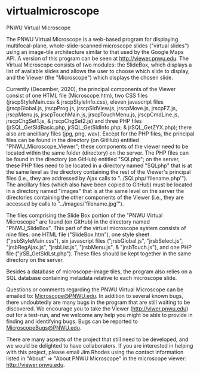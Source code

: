 # virtualmicroscope
PNWU Virtual Microscope

The PNWU Virtual Microscope is a web-based program for displaying multifocal-plane, whole-slide-scanned microscope slides ("virtual slides") using an image-tile architecture similar to that used by the Google Maps API.  A version of this program can be seen at http://viewer.pnwu.edu.  The Virtual Microscope consists of two modules:  the SlideBox, which displays a list of available slides and allows the user to choose which slide to display, and the Viewer (the "Microscope") which displays the chosen slide. 

Currently (December, 2020), the principal components of the Viewer consist of one HTML file (Microscope.htm), two CSS files (jrscpStyleMain.css & jrscpStyleInfo.css), eleven javascript files (jrscpGlobal.js, jrscpProg.js, jrscpSldView.js, jrscpMove.js, jrscpFZ.js, jrscpMenu.js, jrscpTouchMain.js, jrscpTouchMenu.js, jrscpCmdLine.js, jrscpChgSet1.js, & jrscpChgSet2.js) and three PHP files (jrSQL_GetSldBasic.php, jrSQL_GetSldInfo.php, & jrSQL_GetZYX.php); there also are ancilliary files (jpg, png, wav). Except for the PHP files, the principal files can be found in the directory (on GitHub) entitled "PNWU_Microscope_Viewer"; these components of the viewer need to be located within the same folder (directory) on the server.  The PHP files can be found in the directory (on GitHub) entitled "SQLphp"; on the server, these PHP files need to be located in a directory named "SQLphp" that is at the same level as the directory containing the rest of the Viewer's principal files (i.e., they are addressed by Ajax calls to "../SQLphp/'filename.php'").  The ancillary files (which also have been copied to GitHub) must be located in a directory named "images" that is at the same level on the server the directories containing the other components of the Viewer (i.e., they are accessed by calls to "../images/'filename.jpg'").

The files comprising the Slide Box portion of the "PNWU Virtual Microscope" are found (on GitHub) in the directory named "PNWU_SlideBox".  This part of the virtual microscope system consists of nine files: one HTML file ("SlideBox.htm"), one style sheet ("jrsbStyleMain.css"), six javascript files ("jrsbGlobal.js", "jrsbSelect.js", "jrsbRegAjax.js", "jrsbList.js", "jrsbMenu.js", & "jrsbTouch.js"), and one PHP file ("jrSB_GetSldLst.php").  These files should be kept together in the same directory on the server.

Besides a database of microscope-image tiles, the program also relies on a SQL database containing metadata relative to each microscope slide.

Questions or comments regarding the PNWU Virtual Microscope can be emailed to:  Microscope@PNWU.edu.  In addition to several known bugs, there undoubtedly are many bugs in the program that are still waiting to be discovered.  We encourage you to take the Viewer (http://viwer.pnwu.edu) out for a test-run, and we welcome any help you might be able to provide in finding and identifying bugs.  Bugs can be reported to MicroscopeBugs@PNWU.edu.
  
There are many aspects of the project that still need to be developed, and we would be delighted to have collaborators.  If you are interested in helping with this project, please email Jim Rhodes using the contact information listed in "About" => "About PNWU Microscope" in the microscope viewer:  http://viewer.pnwu.edu. 
